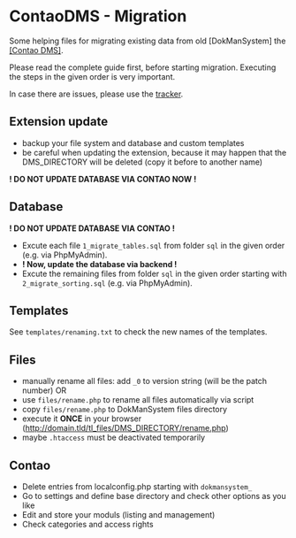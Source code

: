 ContaoDMS - Migration
=====================

Some helping files for migrating existing data from old [DokManSystem] the [[Contao DMS]](https://github.com/ContaoDMS/dms).

Please read the complete guide first, before starting migration. Executing the steps in the given order is very important.

In case there are issues, please use the [tracker](https://github.com/ContaoDMS/migration/issues).


Extension update
----------------

- backup your file system and database and custom templates
- be careful when updating the extension, because it may happen that the DMS_DIRECTORY will be deleted (copy it before to another name)

**! DO NOT UPDATE DATABASE VIA CONTAO NOW !**

Database
--------

**! DO NOT UPDATE DATABASE VIA CONTAO !**
- Excute each file `1_migrate_tables.sql` from folder `sql` in the given order (e.g. via PhpMyAdmin).
- **! Now, update the database via backend !**
- Excute the remaining files from folder `sql` in the given order starting with `2_migrate_sorting.sql` (e.g. via PhpMyAdmin).

Templates
---------

See `templates/renaming.txt` to check the new names of the templates.

Files
-----

- manually rename all files: add `_0` to version string (will be the patch number)
OR
- use `files/rename.php` to rename all files automatically via script
 - copy `files/rename.php` to DokManSystem files directory
 - execute it **ONCE** in your browser (http://domain.tld/tl_files/DMS_DIRECTORY/rename.php)
 - maybe `.htaccess` must be deactivated temporarily

Contao
------

- Delete entries from localconfig.php starting with `dokmansystem_`
- Go to settings and define base directory and check other options as you like
- Edit and store your moduls (listing and management)
- Check categories and access rights
